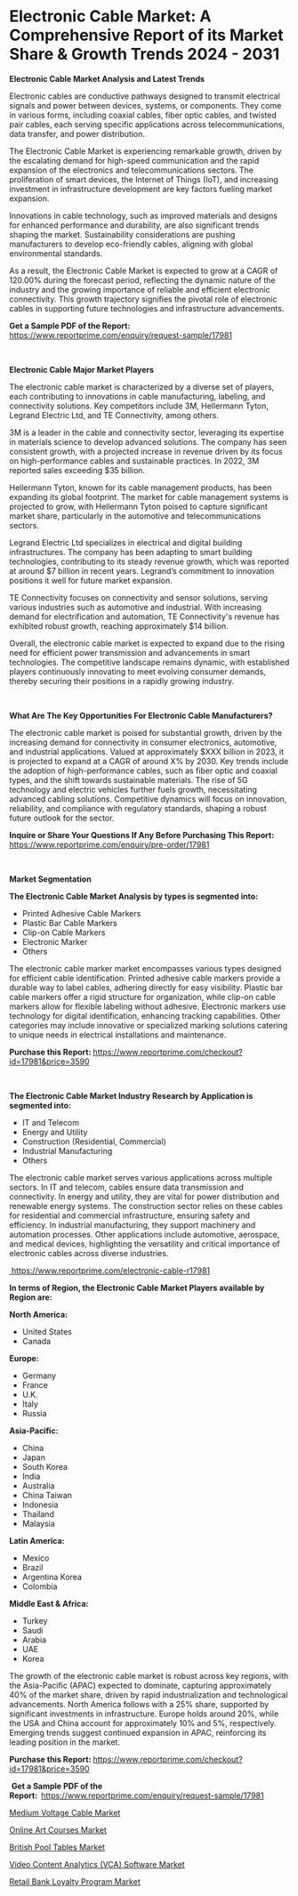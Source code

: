 <p><h1>Electronic Cable Market: A Comprehensive Report of its Market Share & Growth Trends 2024 - 2031</h1></p><p><strong>Electronic Cable Market Analysis and Latest Trends</strong></p>
<p><p>Electronic cables are conductive pathways designed to transmit electrical signals and power between devices, systems, or components. They come in various forms, including coaxial cables, fiber optic cables, and twisted pair cables, each serving specific applications across telecommunications, data transfer, and power distribution. </p><p>The Electronic Cable Market is experiencing remarkable growth, driven by the escalating demand for high-speed communication and the rapid expansion of the electronics and telecommunications sectors. The proliferation of smart devices, the Internet of Things (IoT), and increasing investment in infrastructure development are key factors fueling market expansion. </p><p>Innovations in cable technology, such as improved materials and designs for enhanced performance and durability, are also significant trends shaping the market. Sustainability considerations are pushing manufacturers to develop eco-friendly cables, aligning with global environmental standards. </p><p>As a result, the Electronic Cable Market is expected to grow at a CAGR of 120.00% during the forecast period, reflecting the dynamic nature of the industry and the growing importance of reliable and efficient electronic connectivity. This growth trajectory signifies the pivotal role of electronic cables in supporting future technologies and infrastructure advancements.</p></p>
<p><strong>Get a Sample PDF of the Report:&nbsp;</strong> <a href="https://www.reportprime.com/enquiry/request-sample/17981?utm_campaign=16&utm_medium=2&utm_source=Github&utm_content=ia&utm_term=27112024&utm_id=electronic-cable">https://www.reportprime.com/enquiry/request-sample/17981</a></p>
<p>&nbsp;</p>
<p><strong>Electronic Cable Major Market Players</strong></p>
<p><p>The electronic cable market is characterized by a diverse set of players, each contributing to innovations in cable manufacturing, labeling, and connectivity solutions. Key competitors include 3M, Hellermann Tyton, Legrand Electric Ltd, and TE Connectivity, among others.</p><p>3M is a leader in the cable and connectivity sector, leveraging its expertise in materials science to develop advanced solutions. The company has seen consistent growth, with a projected increase in revenue driven by its focus on high-performance cables and sustainable practices. In 2022, 3M reported sales exceeding $35 billion.</p><p>Hellermann Tyton, known for its cable management products, has been expanding its global footprint. The market for cable management systems is projected to grow, with Hellermann Tyton poised to capture significant market share, particularly in the automotive and telecommunications sectors.</p><p>Legrand Electric Ltd specializes in electrical and digital building infrastructures. The company has been adapting to smart building technologies, contributing to its steady revenue growth, which was reported at around $7 billion in recent years. Legrand’s commitment to innovation positions it well for future market expansion.</p><p>TE Connectivity focuses on connectivity and sensor solutions, serving various industries such as automotive and industrial. With increasing demand for electrification and automation, TE Connectivity's revenue has exhibited robust growth, reaching approximately $14 billion.</p><p>Overall, the electronic cable market is expected to expand due to the rising need for efficient power transmission and advancements in smart technologies. The competitive landscape remains dynamic, with established players continuously innovating to meet evolving consumer demands, thereby securing their positions in a rapidly growing industry.</p></p>
<p>&nbsp;</p>
<p><strong>What Are The Key Opportunities For Electronic Cable Manufacturers?</strong></p>
<p><p>The electronic cable market is poised for substantial growth, driven by the increasing demand for connectivity in consumer electronics, automotive, and industrial applications. Valued at approximately $XXX billion in 2023, it is projected to expand at a CAGR of around X% by 2030. Key trends include the adoption of high-performance cables, such as fiber optic and coaxial types, and the shift towards sustainable materials. The rise of 5G technology and electric vehicles further fuels growth, necessitating advanced cabling solutions. Competitive dynamics will focus on innovation, reliability, and compliance with regulatory standards, shaping a robust future outlook for the sector.</p></p>
<p><strong>Inquire or Share Your Questions If Any Before Purchasing This Report:</strong> <a href="https://www.reportprime.com/enquiry/pre-order/17981?utm_campaign=16&utm_medium=2&utm_source=Github&utm_content=ia&utm_term=27112024&utm_id=electronic-cable">https://www.reportprime.com/enquiry/pre-order/17981</a></p>
<p>&nbsp;</p>
<p><strong>Market Segmentation</strong></p>
<p><strong>The Electronic Cable Market Analysis by types is segmented into:</strong></p>
<p><ul><li>Printed Adhesive Cable Markers</li><li>Plastic Bar Cable Markers</li><li>Clip-on Cable Markers</li><li>Electronic Marker</li><li>Others</li></ul></p>
<p><p>The electronic cable marker market encompasses various types designed for efficient cable identification. Printed adhesive cable markers provide a durable way to label cables, adhering directly for easy visibility. Plastic bar cable markers offer a rigid structure for organization, while clip-on cable markers allow for flexible labeling without adhesive. Electronic markers use technology for digital identification, enhancing tracking capabilities. Other categories may include innovative or specialized marking solutions catering to unique needs in electrical installations and maintenance.</p></p>
<p><strong>Purchase this Report:&nbsp;</strong><a href="https://www.reportprime.com/checkout?id=17981&price=3590&utm_campaign=16&utm_medium=2&utm_source=Github&utm_content=ia&utm_term=27112024&utm_id=electronic-cable">https://www.reportprime.com/checkout?id=17981&price=3590</a></p>
<p>&nbsp;</p>
<p><strong>The Electronic Cable Market Industry Research by Application is segmented into:</strong></p>
<p><ul><li>IT and Telecom</li><li>Energy and Utility</li><li>Construction (Residential, Commercial)</li><li>Industrial Manufacturing</li><li>Others</li></ul></p>
<p><p>The electronic cable market serves various applications across multiple sectors. In IT and telecom, cables ensure data transmission and connectivity. In energy and utility, they are vital for power distribution and renewable energy systems. The construction sector relies on these cables for residential and commercial infrastructure, ensuring safety and efficiency. In industrial manufacturing, they support machinery and automation processes. Other applications include automotive, aerospace, and medical devices, highlighting the versatility and critical importance of electronic cables across diverse industries.</p></p>
<p><a href="https://www.reportprime.com/electronic-cable-r17981?utm_campaign=16&utm_medium=2&utm_source=Github&utm_content=ia&utm_term=27112024&utm_id=electronic-cable">&nbsp;https://www.reportprime.com/electronic-cable-r17981</a></p>
<p><strong>In terms of Region, the Electronic Cable Market Players available by Region are:</strong></p>
<p>
    <p> <strong> North America: </strong>
        <ul>
            <li>United States</li>
            <li>Canada</li>
        </ul>
        </p> 
    <p> <strong> Europe: </strong>
        <ul>
            <li>Germany</li>
            <li>France</li>
            <li>U.K.</li>
            <li>Italy</li>
            <li>Russia</li>
        </ul>
        </p> 
    <p> <strong> Asia-Pacific: </strong>
        <ul>
            <li>China</li>
            <li>Japan</li>
            <li>South Korea</li>
            <li>India</li>
            <li>Australia</li>
            <li>China Taiwan</li>
            <li>Indonesia</li>
            <li>Thailand</li>
            <li>Malaysia</li>
        </ul>
        </p> 
    <p> <strong> Latin America: </strong>
        <ul>
            <li>Mexico</li>
            <li>Brazil</li>
            <li>Argentina Korea</li>
            <li>Colombia</li>
        </ul>
        </p> 
    <p> <strong> Middle East & Africa: </strong>
        <ul>
            <li>Turkey</li>
            <li>Saudi</li>
            <li>Arabia</li>
            <li>UAE</li>
            <li>Korea</li>
        </ul>
    </p>
    </p>
<p><p>The growth of the electronic cable market is robust across key regions, with the Asia-Pacific (APAC) expected to dominate, capturing approximately 40% of the market share, driven by rapid industrialization and technological advancements. North America follows with a 25% share, supported by significant investments in infrastructure. Europe holds around 20%, while the USA and China account for approximately 10% and 5%, respectively. Emerging trends suggest continued expansion in APAC, reinforcing its leading position in the market.</p></p>
<p><strong>Purchase this Report: </strong><a href="https://www.reportprime.com/checkout?id=17981&price=3590&utm_campaign=16&utm_medium=2&utm_source=Github&utm_content=ia&utm_term=27112024&utm_id=electronic-cable">https://www.reportprime.com/checkout?id=17981&price=3590</a></p>
<p>&nbsp;<strong>Get a Sample PDF of the Report:&nbsp;&nbsp;</strong><a href="https://www.reportprime.com/enquiry/request-sample/17981?utm_campaign=16&utm_medium=2&utm_source=Github&utm_content=ia&utm_term=27112024&utm_id=electronic-cable">https://www.reportprime.com/enquiry/request-sample/17981</a></p>
<p><strong></strong></p>
<p><p><a href="https://github.com/JosephineMcguire65/Market-Research-Report-List-1/blob/main/medium-voltage-cable-market.md?utm_campaign=16&utm_medium=2&utm_source=Github&utm_content=ia&utm_term=27112024&utm_id=electronic-cable">Medium Voltage Cable Market</a></p><p><a href="https://www.linkedin.com/pulse/online-art-courses-market-trend-analysis-highlights-rapid-growth-fxm9f?utm_campaign=16&utm_medium=2&utm_source=Github&utm_content=ia&utm_term=27112024&utm_id=electronic-cable">Online Art Courses Market</a></p><p><a href="https://www.linkedin.com/pulse/british-pool-tables-market-size-share-trends-analysis-report-kijte?utm_campaign=16&utm_medium=2&utm_source=Github&utm_content=ia&utm_term=27112024&utm_id=electronic-cable">British Pool Tables Market</a></p><p><a href="https://issuu.com/reportprime-2/docs/video-content-analytics-vca-softwar_5f14e9af049b37?utm_campaign=16&utm_medium=2&utm_source=Github&utm_content=ia&utm_term=27112024&utm_id=electronic-cable">Video Content Analytics (VCA) Software Market</a></p><p><a href="https://issuu.com/reportprime-2/docs/retail-bank-loyalty-program-market-_4ef41c127ac9a0?utm_campaign=16&utm_medium=2&utm_source=Github&utm_content=ia&utm_term=27112024&utm_id=electronic-cable">Retail Bank Loyalty Program Market</a></p></p>